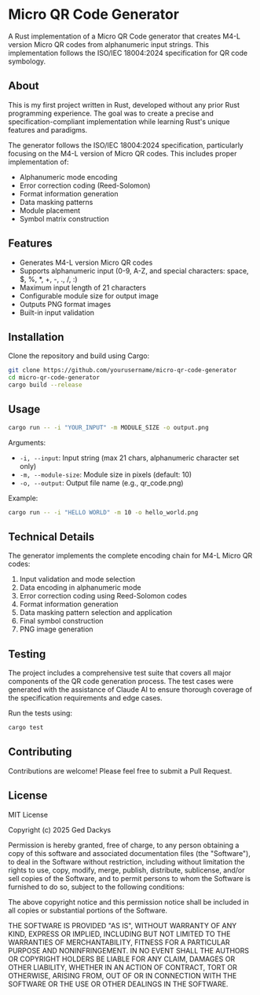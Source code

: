 # Micro QR Code Generator

A Rust implementation of a Micro QR Code generator that creates M4-L version Micro QR codes from alphanumeric input
strings. This implementation follows the ISO/IEC 18004:2024 specification for QR code symbology.

## About

This is my first project written in Rust, developed without any prior Rust programming experience. The goal was to
create a precise and specification-compliant implementation while learning Rust's unique features and paradigms.

The generator follows the ISO/IEC 18004:2024 specification, particularly focusing on the M4-L version of Micro QR codes.
This includes proper implementation of:

- Alphanumeric mode encoding
- Error correction coding (Reed-Solomon)
- Format information generation
- Data masking patterns
- Module placement
- Symbol matrix construction

## Features

- Generates M4-L version Micro QR codes
- Supports alphanumeric input (0-9, A-Z, and special characters: space, $, %, *, +, -, ., /, :)
- Maximum input length of 21 characters
- Configurable module size for output image
- Outputs PNG format images
- Built-in input validation

## Installation

Clone the repository and build using Cargo:

```bash
git clone https://github.com/yourusername/micro-qr-code-generator
cd micro-qr-code-generator
cargo build --release
```

## Usage

```bash
cargo run -- -i "YOUR_INPUT" -m MODULE_SIZE -o output.png
```

Arguments:

- `-i, --input`: Input string (max 21 chars, alphanumeric character set only)
- `-m, --module-size`: Module size in pixels (default: 10)
- `-o, --output`: Output file name (e.g., qr_code.png)

Example:

```bash
cargo run -- -i "HELLO WORLD" -m 10 -o hello_world.png
```

## Technical Details

The generator implements the complete encoding chain for M4-L Micro QR codes:

1. Input validation and mode selection
2. Data encoding in alphanumeric mode
3. Error correction coding using Reed-Solomon codes
4. Format information generation
5. Data masking pattern selection and application
6. Final symbol construction
7. PNG image generation

## Testing

The project includes a comprehensive test suite that covers all major components of the QR code generation process. The
test cases were generated with the assistance of Claude AI to ensure thorough coverage of the specification requirements
and edge cases.

Run the tests using:

```bash
cargo test
```

## Contributing

Contributions are welcome! Please feel free to submit a Pull Request.

## License

MIT License

Copyright (c) 2025 Ged Dackys

Permission is hereby granted, free of charge, to any person obtaining a copy
of this software and associated documentation files (the "Software"), to deal
in the Software without restriction, including without limitation the rights
to use, copy, modify, merge, publish, distribute, sublicense, and/or sell
copies of the Software, and to permit persons to whom the Software is
furnished to do so, subject to the following conditions:

The above copyright notice and this permission notice shall be included in all
copies or substantial portions of the Software.

THE SOFTWARE IS PROVIDED "AS IS", WITHOUT WARRANTY OF ANY KIND, EXPRESS OR
IMPLIED, INCLUDING BUT NOT LIMITED TO THE WARRANTIES OF MERCHANTABILITY,
FITNESS FOR A PARTICULAR PURPOSE AND NONINFRINGEMENT. IN NO EVENT SHALL THE
AUTHORS OR COPYRIGHT HOLDERS BE LIABLE FOR ANY CLAIM, DAMAGES OR OTHER
LIABILITY, WHETHER IN AN ACTION OF CONTRACT, TORT OR OTHERWISE, ARISING FROM,
OUT OF OR IN CONNECTION WITH THE SOFTWARE OR THE USE OR OTHER DEALINGS IN THE
SOFTWARE.